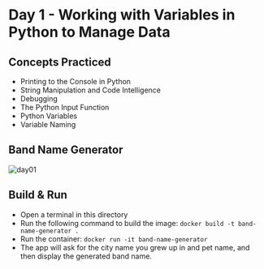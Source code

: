 # Day 1 - Working with Variables in Python to Manage Data
## Concepts Practiced
- Printing to the Console in Python
- String Manipulation and Code Intelligence
- Debugging
- The Python Input Function
- Python Variables
- Variable Naming
## Band Name Generator
![day01](https://github.com/jolynutella/100-days-of-Python-and-Docker/assets/49729426/aba55f12-437a-4550-8e4f-e901302b88da)
## Build & Run 
- Open a terminal in this directory
- Run the following command to build the image:
```docker build -t band-name-generator .```
- Run the container:
```docker run -it band-name-generator```
- The app will ask for the city name you grew up in and pet name, and then display the generated band name.
